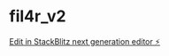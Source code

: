 # fil4r_v2

[Edit in StackBlitz next generation editor ⚡️](https://stackblitz.com/~/github.com/hardrockhodl/fil4r_v2)